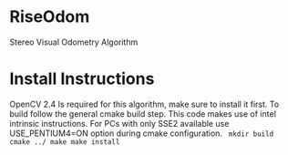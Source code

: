 # RiseOdom
Stereo Visual Odometry Algorithm

# Install Instructions
OpenCV 2.4 Is required for this algorithm, make sure to install it first.
To build follow the general cmake build step. This code makes use of intel intrinsic instructions. For PCs with only SSE2 available use USE_PENTIUM4=ON option during cmake configuration.
<code>
mkdir build
cmake ../
make
make install
</code>